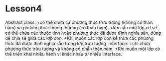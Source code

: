 # Lesson4
Abstract class:
+có thể chứa cả phương thức trừu tượng (không có thân hàm) và phương thức thông thường (có thân hàm).
+khi cần một lớp cơ sở có thể chứa các thuộc tính hoặc phương thức đã được định nghĩa sẵn, dùng để chia sẻ giữa các lớp con.
+Khi muốn các lớp con kế thừa các phương thức đã được định nghĩa sẵn trong lớp trừu tượng.
Interface:
+chỉ chứa phương thức trừu tượng và không có phần thân hàm.
+Khi muốn một lớp có thể triển khai nhiều hành vi khác nhau từ nhiều interface.
